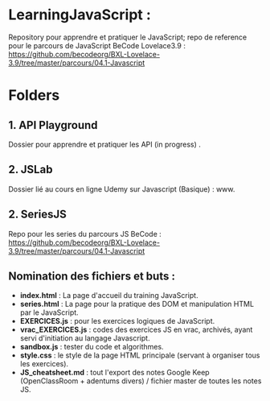 # LearningJavaScript :

Repository pour apprendre et pratiquer le JavaScript; repo de reference pour le parcours de JavaScript BeCode Lovelace3.9 : https://github.com/becodeorg/BXL-Lovelace-3.9/tree/master/parcours/04.1-Javascript  

# Folders 

## 1. API Playground
Dossier pour apprendre et pratiquer les API (in progress) . 

## 2. JSLab 
Dossier lié au cours en ligne Udemy sur Javascript (Basique) : www. 

## 2. SeriesJS 
Repo pour les series du parcours JS BeCode : https://github.com/becodeorg/BXL-Lovelace-3.9/tree/master/parcours/04.1-Javascript 

## Nomination des fichiers et buts : 

- **index.html** : La page d'accueil du training JavaScript.  
- **series.html** : La page pour la pratique des DOM et manipulation HTML par le JavaScript.  
- **EXERCICES.js** : pour les exercices logiques de JavaScript.  
- **vrac_EXERCICES.js** : codes des exercices JS en vrac, archivés, ayant servi d'initiation au langage Javascript. 
- **sandbox.js** : tester du code et algorithmes.  
- **style.css** : le style de la page HTML principale (servant à organiser tous les exercices).  
- **JS_cheatsheet.md** : tout l'export des notes Google Keep (OpenClassRoom + adentums divers) / fichier master de toutes les notes JS.

